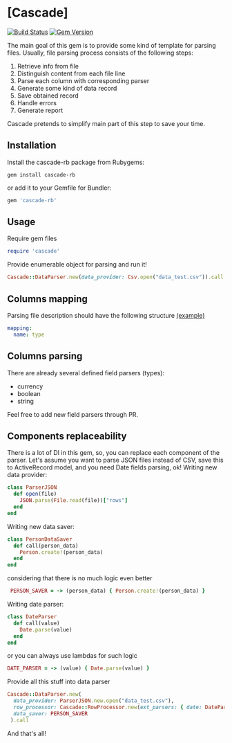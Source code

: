# [Cascade]

[![Build Status](https://travis-ci.com/ignat-z/cascade.svg?branch=master)](https://travis-ci.com/ignat-z/cascade) [![Gem Version](https://badge.fury.io/rb/cascade-rb.svg)](http://badge.fury.io/rb/cascade-rb)

The main goal of this gem is to provide some kind of template for parsing files.
Usually, file parsing process consists of the following steps:

 1. Retrieve info from file
 2. Distinguish content from each file line
 3. Parse each column with corresponding parser
 4. Generate some kind of data record
 5. Save obtained record
 6. Handle errors
 7. Generate report

Cascade pretends to simplify main part of this step to save your time.

## Installation
Install the cascade-rb package from Rubygems:
```
gem install cascade-rb
```

or add it to your Gemfile for Bundler:
```ruby
gem 'cascade-rb'
```

## Usage
Require gem files
```ruby
require 'cascade'
```

Provide enumerable object for parsing and run it!
```ruby
Cascade::DataParser.new(data_provider: Csv.open("data_test.csv")).call
```

## Columns mapping
Parsing file description should have the following structure [(example)](https://github.com/ignat-zakrevsky/cascade-example/blob/master/columns_mapping.yml)
```yaml
mapping:
  name: type
```

## Columns parsing
There are already several defined field parsers (types):

- currency
- boolean
- string

Feel free to add new field parsers through PR.

## Components replaceability
There is a lot of DI in this gem, so, you can replace each component of the parser. Let's assume you want to parse JSON files instead of CSV, save this to ActiveRecord model, and you need Date fields parsing, ok!
Writing new data provider:
```ruby
class ParserJSON
  def open(file)
    JSON.parse(File.read(file))["rows"]
  end
end
```
Writing new data saver:
```ruby
class PersonDataSaver
  def call(person_data)
    Person.create!(person_data)
  end
end
```
considering that there is no much logic even better
```ruby
 PERSON_SAVER = -> (person_data) { Person.create!(person_data) }
```
Writing date parser:
```ruby
class DateParser
  def call(value)
    Date.parse(value)
  end
end
```
or you can always use lambdas for such logic
```ruby
DATE_PARSER = -> (value) { Date.parse(value) }
```
Provide all this stuff into data parser
```ruby
Cascade::DataParser.new(
  data_provider: ParserJSON.new.open("data_test.csv"),
  row_processor: Cascade::RowProcessor.new(ext_parsers: { date: DateParser.new }),
  data_saver: PERSON_SAVER
 ).call
```
And that's all!

